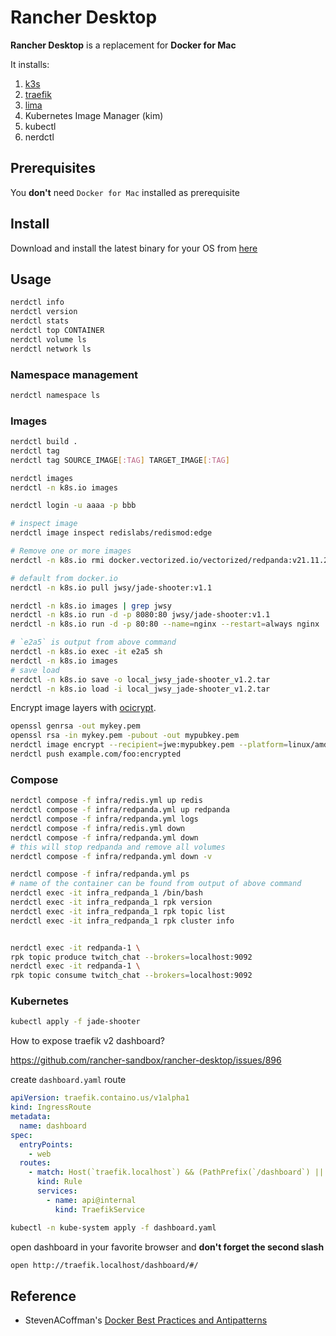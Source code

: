 # Rancher Desktop

**Rancher Desktop** is a replacement for **Docker for Mac**

It installs:
1. [k3s](https://k3s.io/)
2. [traefik](https://traefik.io/)
3. [lima](https://github.com/lima-vm/lima)
4. Kubernetes Image Manager (kim)
5. kubectl
6. nerdctl

## Prerequisites 

You **don't** need `Docker for Mac` installed as prerequisite

## Install

Download and install the latest binary for your OS from [here](https://github.com/rancher-sandbox/rancher-desktop/releases)

## Usage

```bash
nerdctl info 
nerdctl version
nerdctl stats
nerdctl top CONTAINER
nerdctl volume ls
nerdctl network ls
```

### Namespace management

```bash
nerdctl namespace ls
```

### Images

```bash
nerdctl build .
nerdctl tag
nerdctl tag SOURCE_IMAGE[:TAG] TARGET_IMAGE[:TAG]

nerdctl images
nerdctl -n k8s.io images

nerdctl login -u aaaa -p bbb

# inspect image 
nerdctl image inspect redislabs/redismod:edge

# Remove one or more images
nerdctl -n k8s.io rmi docker.vectorized.io/vectorized/redpanda:v21.11.2

# default from docker.io
nerdctl -n k8s.io pull jwsy/jade-shooter:v1.1

nerdctl -n k8s.io images | grep jwsy
nerdctl -n k8s.io run -d -p 8080:80 jwsy/jade-shooter:v1.1
nerdctl -n k8s.io run -d -p 80:80 --name=nginx --restart=always nginx

# `e2a5` is output from above command
nerdctl -n k8s.io exec -it e2a5 sh
nerdctl -n k8s.io images
# save load  
nerdctl -n k8s.io save -o local_jwsy_jade-shooter_v1.2.tar
nerdctl -n k8s.io load -i local_jwsy_jade-shooter_v1.2.tar
```

Encrypt image layers with [ocicrypt](https://github.com/containerd/nerdctl/blob/master/docs/ocicrypt.md).

```bash
openssl genrsa -out mykey.pem
openssl rsa -in mykey.pem -pubout -out mypubkey.pem
nerdctl image encrypt --recipient=jwe:mypubkey.pem --platform=linux/amd64,linux/arm64 foo example.com/foo:encrypted
nerdctl push example.com/foo:encrypted
```

### Compose

```bash
nerdctl compose -f infra/redis.yml up redis
nerdctl compose -f infra/redpanda.yml up redpanda
nerdctl compose -f infra/redpanda.yml logs
nerdctl compose -f infra/redis.yml down
nerdctl compose -f infra/redpanda.yml down
# this will stop redpanda and remove all volumes
nerdctl compose -f infra/redpanda.yml down -v 

nerdctl compose -f infra/redpanda.yml ps
# name of the container can be found from output of above command 
nerdctl exec -it infra_redpanda_1 /bin/bash
nerdctl exec -it infra_redpanda_1 rpk version
nerdctl exec -it infra_redpanda_1 rpk topic list
nerdctl exec -it infra_redpanda_1 rpk cluster info


nerdctl exec -it redpanda-1 \
rpk topic produce twitch_chat --brokers=localhost:9092
nerdctl exec -it redpanda-1 \
rpk topic consume twitch_chat --brokers=localhost:9092
```

### Kubernetes

```bash
kubectl apply -f jade-shooter
```

How to expose traefik v2 dashboard?

https://github.com/rancher-sandbox/rancher-desktop/issues/896

create `dashboard.yaml` route

```yaml
apiVersion: traefik.containo.us/v1alpha1
kind: IngressRoute
metadata:
  name: dashboard
spec:
  entryPoints:
    - web
  routes:
    - match: Host(`traefik.localhost`) && (PathPrefix(`/dashboard`) || PathPrefix(`/api`))
      kind: Rule
      services:
        - name: api@internal
          kind: TraefikService
```


```bash
kubectl -n kube-system apply -f dashboard.yaml
```

open dashboard in your favorite browser and **don't forget the second slash**

```bash
open http://traefik.localhost/dashboard/#/
```

## Reference 

- StevenACoffman's [Docker Best Practices and Antipatterns](https://gist.github.com/StevenACoffman/41fee08e8782b411a4a26b9700ad7af5) 